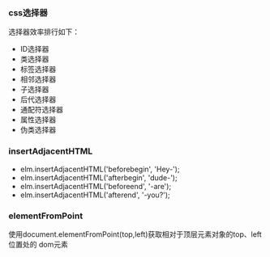 ### css选择器
选择器效率排行如下：

+ ID选择器
+ 类选择器
+ 标签选择器
+ 相邻选择器
+ 子选择器
+ 后代选择器
+ 通配符选择器
+ 属性选择器
+ 伪类选择器

### insertAdjacentHTML

- elm.insertAdjacentHTML('beforebegin', '<span>Hey-</span>');
- elm.insertAdjacentHTML('afterbegin', '<span>dude-</span>'); 
- elm.insertAdjacentHTML('beforeend', '<span>-are</span>'); 
- elm.insertAdjacentHTML('afterend', '<span>-you?</span>');  

### elementFromPoint
使用document.elementFromPoint(top,left)获取相对于顶层元素对象的top、left位置处的
dom元素
